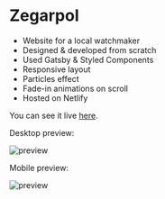 # Zegarpol

- Website for a local watchmaker
- Designed & developed from scratch
- Used Gatsby & Styled Components
- Responsive layout
- Particles effect
- Fade-in animations on scroll
- Hosted on Netlify

You can see it live [here](https://zegarpol.pl/).

Desktop preview:

![preview](preview.gif)

Mobile preview:

![preview](preview-mobile.gif)
